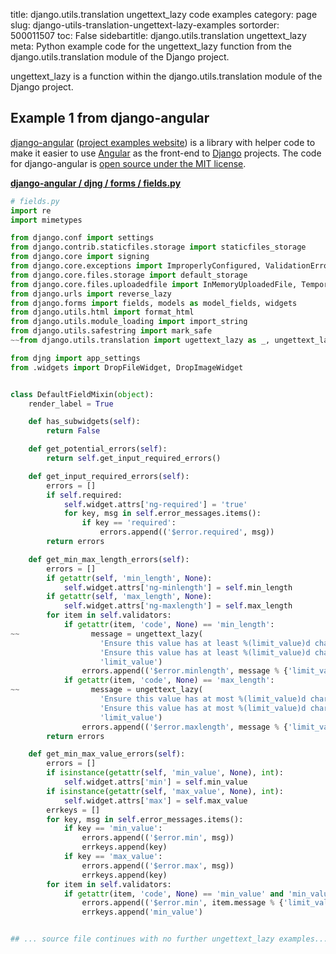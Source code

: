 title: django.utils.translation ungettext_lazy code examples
category: page
slug: django-utils-translation-ungettext-lazy-examples
sortorder: 500011507
toc: False
sidebartitle: django.utils.translation ungettext_lazy
meta: Python example code for the ungettext_lazy function from the django.utils.translation module of the Django project.


ungettext_lazy is a function within the django.utils.translation module of the Django project.


## Example 1 from django-angular
[django-angular](https://github.com/jrief/django-angular)
([project examples website](https://django-angular.awesto.com/classic_form/))
is a library with helper code to make it easier to use
[Angular](/angular.html) as the front-end to [Django](/django.html) projects.
The code for django-angular is
[open source under the MIT license](https://github.com/jrief/django-angular/blob/master/LICENSE.txt).

[**django-angular / djng / forms / fields.py**](https://github.com/jrief/django-angular/blob/master/djng/forms/fields.py)

```python
# fields.py
import re
import mimetypes

from django.conf import settings
from django.contrib.staticfiles.storage import staticfiles_storage
from django.core import signing
from django.core.exceptions import ImproperlyConfigured, ValidationError
from django.core.files.storage import default_storage
from django.core.files.uploadedfile import InMemoryUploadedFile, TemporaryUploadedFile
from django.urls import reverse_lazy
from django.forms import fields, models as model_fields, widgets
from django.utils.html import format_html
from django.utils.module_loading import import_string
from django.utils.safestring import mark_safe
~~from django.utils.translation import ugettext_lazy as _, ungettext_lazy

from djng import app_settings
from .widgets import DropFileWidget, DropImageWidget


class DefaultFieldMixin(object):
    render_label = True

    def has_subwidgets(self):
        return False

    def get_potential_errors(self):
        return self.get_input_required_errors()

    def get_input_required_errors(self):
        errors = []
        if self.required:
            self.widget.attrs['ng-required'] = 'true'
            for key, msg in self.error_messages.items():
                if key == 'required':
                    errors.append(('$error.required', msg))
        return errors

    def get_min_max_length_errors(self):
        errors = []
        if getattr(self, 'min_length', None):
            self.widget.attrs['ng-minlength'] = self.min_length
        if getattr(self, 'max_length', None):
            self.widget.attrs['ng-maxlength'] = self.max_length
        for item in self.validators:
            if getattr(item, 'code', None) == 'min_length':
~~                message = ungettext_lazy(
                    'Ensure this value has at least %(limit_value)d character',
                    'Ensure this value has at least %(limit_value)d characters',
                    'limit_value')
                errors.append(('$error.minlength', message % {'limit_value': self.min_length}))
            if getattr(item, 'code', None) == 'max_length':
~~                message = ungettext_lazy(
                    'Ensure this value has at most %(limit_value)d character',
                    'Ensure this value has at most %(limit_value)d characters',
                    'limit_value')
                errors.append(('$error.maxlength', message % {'limit_value': self.max_length}))
        return errors

    def get_min_max_value_errors(self):
        errors = []
        if isinstance(getattr(self, 'min_value', None), int):
            self.widget.attrs['min'] = self.min_value
        if isinstance(getattr(self, 'max_value', None), int):
            self.widget.attrs['max'] = self.max_value
        errkeys = []
        for key, msg in self.error_messages.items():
            if key == 'min_value':
                errors.append(('$error.min', msg))
                errkeys.append(key)
            if key == 'max_value':
                errors.append(('$error.max', msg))
                errkeys.append(key)
        for item in self.validators:
            if getattr(item, 'code', None) == 'min_value' and 'min_value' not in errkeys:
                errors.append(('$error.min', item.message % {'limit_value': self.min_value}))
                errkeys.append('min_value')


## ... source file continues with no further ungettext_lazy examples...

```

